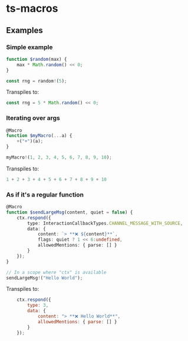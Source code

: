 # ts-macros

## Examples

### Simple example

```ts
function $random(max) {
    max * Math.random() << 0;
}

const rng = random!(5);
```

Transpiles to:

```js
const rng = 5 * Math.random() << 0;
```

### Iterating over args

```ts
@Macro
function $myMacro(...a) {
    +("+")(a);
}

myMacro!(1, 2, 3, 4, 5, 6, 7, 8, 9, 10);
```

Transpiles to:

```js
1 + 2 + 3 + 4 + 5 + 6 + 7 + 8 + 9 + 10
```

### As if it's a regular function

```ts
@Macro
function $sendLargeMsg(content, quiet = false) {
    ctx.respond({
        type: InteractionCallbackTypes.CHANNEL_MESSAGE_WITH_SOURCE,
        data: {
            content: `> **❌ ${content}**`,
            flags: quiet ? 1 << 6:undefined, 
            allowedMentions: { parse: [] }
        }
    });
}

// In a scope where "ctx" is available
sendLargeMsg!("Hello World");
```

Transpiles to:

```js
    ctx.respond({
        type: 3,
        data: {
            content: "> **❌ Hello World**",
            allowedMentions: { parse: [] }
        }
    });
```